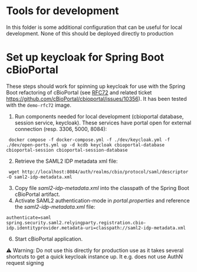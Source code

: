 # Tools for development

In this folder is some additional configuration that can be useful for local development. None of this should be deployed directly to production

# Set up keycloak for Spring Boot cBioPortal

These steps should work for spinning up keycloak for use with the Spring Boot refactoring of cBioPortal (see [RFC72](https://docs.google.com/document/d/1SoFaiQ-UGdXXSmkl0-lKEAZz3PCBp5zgJ9US0JhJmrk/edit) and related ticket https://github.com/cBioPortal/cbioportal/issues/10356). It has been tested with the `demo-rfc72` image.

1. Run components needed for local development (cbioportal database, session service, keycloak).
These services have portal open for external connection (resp. 3306, 5000, 8084):

```
 docker compose -f docker-compose.yml -f ./dev/keycloak.yml -f ./dev/open-ports.yml up -d kcdb keycloak cbioportal-database cbioportal-session cbioportal-session-database 
```

2. Retrieve the SAML2 IDP metadata xml file:

```
 wget http://localhost:8084/auth/realms/cbio/protocol/saml/descriptor -O saml2-idp-metadata.xml
```

3. Copy file _saml2-idp-metadata.xml_ into the classpath of the Spring Boot cBioPortal artifact.
4. Activate SAML2 authentication-mode in _portal.properties_ and reference the _saml2-idp-metadata.xml_ file:

```
authenticate=saml
spring.security.saml2.relyingparty.registration.cbio-idp.identityprovider.metadata-uri=classpath://saml2-idp-metadata.xml
```

6. Start cBioPortal application.

⚠️ Warning: Do not use this directly for production use as it takes several shortcuts to get a quick keycloak instance up. It e.g. does not use AuthN request signing
